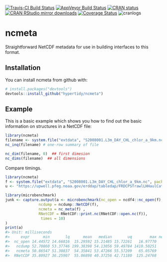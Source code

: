 
[![Travis-CI Build Status](https://travis-ci.org/hypertidy/ncmeta.svg?branch=master)](https://travis-ci.org/hypertidy/ncmeta) [![AppVeyor Build Status](https://ci.appveyor.com/api/projects/status/github/hypertidy/ncmeta?branch=master&svg=true)](https://ci.appveyor.com/project/hypertidy/ncmeta) [![CRAN status](http://www.r-pkg.org/badges/version/ncmeta)](https://cran.r-project.org/package=ncmeta) [![CRAN RStudio mirror downloads](http://cranlogs.r-pkg.org/badges/ncmeta)](http://cran.r-project.org/web/packages/ncmeta/index.html) [![Coverage Status](https://img.shields.io/codecov/c/github/hypertidy/ncmeta/master.svg)](https://codecov.io/github/hypertidy/ncmeta?branch=master) ![cranlogs](http://cranlogs.r-pkg.org./badges/ncmeta)

<!-- README.md is generated from README.Rmd. Please edit that file -->
ncmeta
======

Straightforward NetCDF metadata for use in building interfaces to this format.

Installation
------------

You can install ncmeta from github with:

``` r
# install.packages("devtools")
devtools::install_github("hypertidy/ncmeta")
```

Example
-------

This is a basic example which shows you how to find out the basic information on structures in a NetCDF file:

``` r
library(ncmeta)
filename <- system.file("extdata", "S2008001.L3m_DAY_CHL_chlor_a_9km.nc", package = "ncmeta")
nc_inq(filename) # one-row summary of file

nc_dim(filename, 0)  ## first dimesion
nc_dims(filename)  ## all dimensions
```

Compare timings.

``` r
library(ncmeta)
f <- system.file("extdata", "S2008001.L3m_DAY_CHL_chlor_a_9km.nc", package = "ncmeta")
u <- "https://upwell.pfeg.noaa.gov/erddap/tabledap/FRDCPSTrawlLHHaulCatch"

library(microbenchmark)
junk <- capture.output(a <- microbenchmark(nc_open = ncdf4::nc_open(f), 
               ncdump = ncdump::NetCDF(f), 
               ncmeta = nc_meta(f) ,
               RNetCDF = RNetCDF::print.nc(RNetCDF::open.nc(f)), 
                times = 10)
)
print(a)
#> Unit: milliseconds
#>     expr      min       lq      mean   median       uq        max neval
#>  nc_open 14.44572 14.66816  15.29592 15.21485 15.72261   16.97770    10
#>   ncdump 52.70860 53.37746 199.38398 54.13056 59.49784 1410.50251    10
#>   ncmeta 50.86547 51.30837  54.35841 53.47266 55.57209   65.05769    10
#>  RNetCDF 35.80927 36.25907  55.06898 40.37256 42.71180  125.24768    10
```
